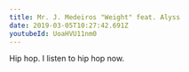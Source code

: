```yaml
---
title: Mr. J. Medeiros "Weight" feat. Alyss
date: 2019-03-05T10:27:42.691Z
youtubeId: UoaHVU11nm0
---
```

Hip hop. I listen to hip hop now.
